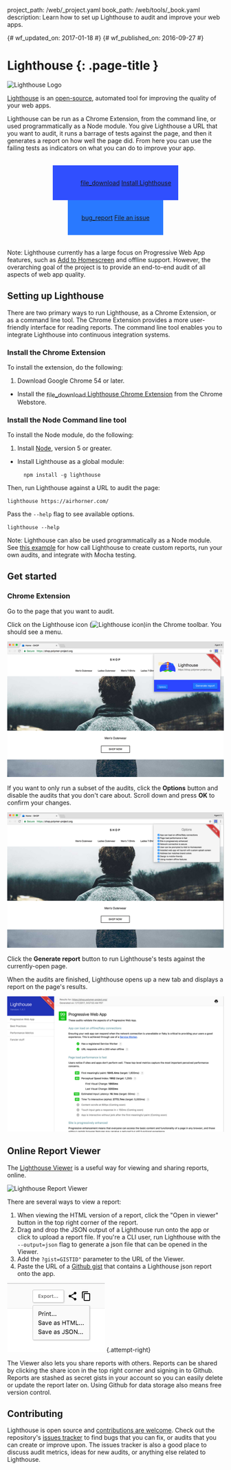 project_path: /web/_project.yaml
book_path: /web/tools/_book.yaml
description: Learn how to set up Lighthouse to audit and improve your web apps.

{# wf_updated_on: 2017-01-18 #}
{# wf_published_on: 2016-09-27 #}

# Lighthouse {: .page-title }

<img src="/web/progressive-web-apps/images/pwa-lighthouse.png"
      class="lighthouse-logo attempt-right" alt="Lighthouse Logo">

<style>
figure {
  text-align: center;
}
.lighthouse-logo {
  height: 150px;
  width: auto;
}
.lighthouse-install-container .button-primary {
  display: inline-flex;
  justify-content: center;
  align-items: center;
  padding: 32px;
  background-color: #2979ff;
}
.button-primary.lighthouse-install {
  background: url('images/lighthouse-icon-128.png') no-repeat 0 50%;
  background-size: 63px;
  background-color: #304ffe;
  padding: 32px 16px 32px 64px;
}
.lighthouse-install-container .material-icons {
  margin-right: 4px;
  vertical-align: middle;
}
.lighthouse-install-container {
  text-align: center;
  margin: 32px;
}
</style>

[Lighthouse](/web/tools/lighthouse/) is an
[open-source](https://github.com/GoogleChrome/lighthouse),
automated tool for improving the quality of your web apps.

Lighthouse can be run as a Chrome Extension, from the command line, or used
programmatically as a Node module. You give Lighthouse a URL that you
want to audit, it runs a barrage of tests against the page, and then it
generates a report on how well the page did. From here you can use the
failing tests as indicators on what you can do to improve your app.

<p class="lighthouse-install-container">
  <a class="button button-primary lighthouse-install gc-analytics-event"
     data-category="lighthouse" data-action="install" data-label="blipmdconlkpinefehnmjammfjpmpbjk"
     href="https://chrome.google.com/webstore/detail/lighthouse/blipmdconlkpinefehnmjammfjpmpbjk"
     title="Install Lighthouse Chrome Extension" target="_blank">
    <span class="material-icons">file_download</span>
    Install Lighthouse
  </a>
  <a class="button button-primary gc-analytics-event"
     data-category="ligthhouse" data-action="bug"
     href="https://github.com/GoogleChrome/lighthouse/issues/new"
     title="File an issue or feature request" target="_blank">
    <span class="material-icons">bug_report</span>
    File an issue
  </a>
</p>

Note: Lighthouse currently has a large focus on Progressive Web App features,
such as [Add to Homescreen](/web/fundamentals/engage-and-retain/app-install-banners/)
and offline support. However, the overarching goal of the project is to provide
an end-to-end audit of all aspects of web app quality.

## Setting up Lighthouse

There are two primary ways to run Lighthouse, as a Chrome Extension, or as a command
line tool. The Chrome Extension provides a more user-friendly interface for
reading reports. The command line tool enables you to integrate Lighthouse into
continuous integration systems.

### Install the Chrome Extension

To install the extension, do the following:

1. Download Google Chrome 54 or later.
- Install the <a class="gc-analytics-event"
     data-category="crx-install" data-label="lighthouse-install-button"
     href="https://chrome.google.com/webstore/detail/lighthouse/blipmdconlkpinefehnmjammfjpmpbjk"
     title="Install Lighthouse Chrome Extension" target="_blank">
    <span class="material-icons" style="vertical-align:middle">file_download</span>
    Lighthouse Chrome Extension</a> from the Chrome Webstore.

### Install the Node Command line tool

To install the Node module, do the following:

1. Install [Node](https://nodejs.org), version 5 or greater.
- Install Lighthouse as a global module:

        npm install -g lighthouse

Then, run Lighthouse against a URL to audit the page:

    lighthouse https://airhorner.com/

Pass the `--help` flag to see available options.

    lighthouse --help

Note: Lighthouse can also be used programmatically as a Node module. See
[this example][example] for how call Lighthouse to create custom reports, run
your own audits, and integrate with Mocha testing.

## Get started

### Chrome Extension

Go to the page that you want to audit.

Click on the Lighthouse icon (![Lighthouse
icon](images/lighthouse-icon-16.png))in the Chrome toolbar. You should see a menu.

![Lighthouse icon on Chrome Toolbar](images/icon-on-toolbar.jpg)

If you want to only run a subset of the audits, click the **Options** button
and disable the audits that you don't care about. Scroll down and press **OK**
to confirm your changes.

![Lighthouse options menu](images/options.jpg)

Click the **Generate report** button to run Lighthouse's tests against the
currently-open page.

When the audits are finished, Lighthouse opens up a new tab and displays a
report on the page's results.

![Lighthouse report](images/report.jpg)

## Online Report Viewer

The [Lighthouse Viewer](https://googlechrome.github.io/lighthouse/viewer/) is
a useful way for viewing and sharing reports, online.

![Lighthouse Report Viewer](/web/updates/images/2016/12/lighthouse-dbw/viewer.png)

There are several ways to view a report:

1. When viewing the HTML version of a report, click the "Open in viewer" button
in the top right corner of the report.
2.  Drag and drop the JSON output of a Lighthouse run onto the app or click to
upload a report file. If you're a CLI user, run Lighthouse with the `--output=json` flag to
generate a json file that can be opened in the Viewer.
3. Add the `?gist=GISTID"` parameter to the URL of the Viewer.
4. Paste the URL of a [Github gist](https://gist.github.com/) that contains a Lighthouse json report onto the app.

![Export or share options](images/viewer_icons.png)
{.attempt-right}

The Viewer also lets you share reports with others. Reports can be shared
by clicking the share icon in the top right corner and signing in to Github.
Reports are stashed as secret gists in your account so you can easily delete or
update the report later on. Using Github for data storage also means free
version control.

## Contributing

Lighthouse is open source and [contributions are welcome](https://github.com/GoogleChrome/lighthouse/blob/master/CONTRIBUTING.md). Check out the
repository's [issues tracker](https://github.com/GoogleChrome/lighthouse/issues)
to find bugs that you can fix, or audits that you can create or improve upon.
The issues tracker is also a good place to discuss audit metrics, ideas for
new audits, or anything else related to Lighthouse.

[example]: https://github.com/justinribeiro/lighthouse-mocha-example/blob/master/test/lighthouse-tests.js